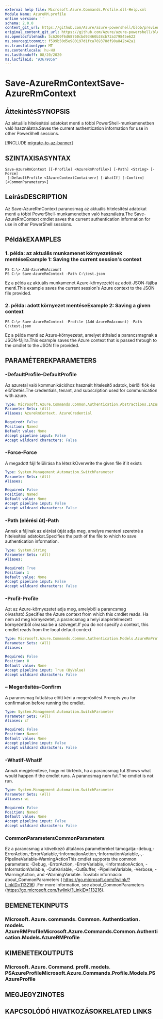 ```yaml
---
external help file: Microsoft.Azure.Commands.Profile.dll-Help.xml
Module Name: AzureRM.profile
online version: ''
schema: 2.0.0
content_git_url: https://github.com/Azure/azure-powershell/blob/preview/src/ResourceManager/Profile/Commands.Profile/help/Save-AzureRmContext.md
original_content_git_url: https://github.com/Azure/azure-powershell/blob/preview/src/ResourceManager/Profile/Commands.Profile/help/Save-AzureRmContext.md
ms.openlocfilehash: 5c6200f6d68760cbd93460b38cb72a379845e622
ms.sourcegitcommit: f599b50d5e980197d1fca769378df90a842b42a1
ms.translationtype: MT
ms.contentlocale: hu-HU
ms.lasthandoff: 08/20/2020
ms.locfileid: "93679056"
---
```

# <span data-ttu-id="00852-101">Save-AzureRmContext</span><span class="sxs-lookup"><span data-stu-id="00852-101">Save-AzureRmContext</span></span>

## <span data-ttu-id="00852-102">Áttekintés</span><span class="sxs-lookup"><span data-stu-id="00852-102">SYNOPSIS</span></span>
<span data-ttu-id="00852-103">Az aktuális hitelesítési adatokat menti a többi PowerShell-munkamenetben való használatra.</span><span class="sxs-lookup"><span data-stu-id="00852-103">Saves the current authentication information for use in other PowerShell sessions.</span></span>

[!INCLUDE [migrate-to-az-banner](../../includes/migrate-to-az-banner.md)]

## <span data-ttu-id="00852-104">SZINTAXISA</span><span class="sxs-lookup"><span data-stu-id="00852-104">SYNTAX</span></span>

```
Save-AzureRmContext [[-Profile] <AzureRmProfile>] [-Path] <String> [-Force]
 [-DefaultProfile <IAzureContextContainer>] [-WhatIf] [-Confirm] [<CommonParameters>]
```

## <span data-ttu-id="00852-105">Leírás</span><span class="sxs-lookup"><span data-stu-id="00852-105">DESCRIPTION</span></span>
<span data-ttu-id="00852-106">Az Save-AzureRmContext parancsmag az aktuális hitelesítési adatokat menti a többi PowerShell-munkamenetben való használatra.</span><span class="sxs-lookup"><span data-stu-id="00852-106">The Save-AzureRmContext cmdlet saves the current authentication information for use in other PowerShell sessions.</span></span>

## <span data-ttu-id="00852-107">Példák</span><span class="sxs-lookup"><span data-stu-id="00852-107">EXAMPLES</span></span>

### <span data-ttu-id="00852-108">1. példa: az aktuális munkamenet környezetének mentése</span><span class="sxs-lookup"><span data-stu-id="00852-108">Example 1: Saving the current session's context</span></span>
```
PS C:\> Add-AzureRmAccount
PS C:\> Save-AzureRmContext -Path C:\test.json
```

<span data-ttu-id="00852-109">Ez a példa az aktuális munkamenet Azure-környezetét az adott JSON-fájlba menti.</span><span class="sxs-lookup"><span data-stu-id="00852-109">This example saves the current session's Azure context to the JSON file provided.</span></span>

### <span data-ttu-id="00852-110">2. példa: adott környezet mentése</span><span class="sxs-lookup"><span data-stu-id="00852-110">Example 2: Saving a given context</span></span>
```
PS C:\> Save-AzureRmContext -Profile (Add-AzureRmAccount) -Path C:\test.json
```

<span data-ttu-id="00852-111">Ez a példa menti az Azure-környezetet, amelyet áthalad a parancsmagnak a JSON-fájlra.</span><span class="sxs-lookup"><span data-stu-id="00852-111">This example saves the Azure context that is passed through to the cmdlet to the JSON file provided.</span></span>

## <span data-ttu-id="00852-112">PARAMÉTEREK</span><span class="sxs-lookup"><span data-stu-id="00852-112">PARAMETERS</span></span>

### <span data-ttu-id="00852-113">-DefaultProfile</span><span class="sxs-lookup"><span data-stu-id="00852-113">-DefaultProfile</span></span>
<span data-ttu-id="00852-114">Az azuretal való kommunikációhoz használt hitelesítő adatok, bérlői fiók és előfizetés.</span><span class="sxs-lookup"><span data-stu-id="00852-114">The credentials, tenant, and subscription used for communication with azure.</span></span>

```yaml
Type: Microsoft.Azure.Commands.Common.Authentication.Abstractions.IAzureContextContainer
Parameter Sets: (All)
Aliases: AzureRmContext, AzureCredential

Required: False
Position: Named
Default value: None
Accept pipeline input: False
Accept wildcard characters: False
```

### <span data-ttu-id="00852-115">-Force</span><span class="sxs-lookup"><span data-stu-id="00852-115">-Force</span></span>
<span data-ttu-id="00852-116">A megadott fájl felülírása ha létezik</span><span class="sxs-lookup"><span data-stu-id="00852-116">Overwrite the given file if it exists</span></span>

```yaml
Type: System.Management.Automation.SwitchParameter
Parameter Sets: (All)
Aliases: 

Required: False
Position: Named
Default value: None
Accept pipeline input: False
Accept wildcard characters: False
```

### <span data-ttu-id="00852-117">-Path (elérési út)</span><span class="sxs-lookup"><span data-stu-id="00852-117">-Path</span></span>
<span data-ttu-id="00852-118">Annak a fájlnak az elérési útját adja meg, amelyre menteni szeretné a hitelesítési adatokat.</span><span class="sxs-lookup"><span data-stu-id="00852-118">Specifies the path of the file to which to save authentication information.</span></span>

```yaml
Type: System.String
Parameter Sets: (All)
Aliases: 

Required: True
Position: 1
Default value: None
Accept pipeline input: False
Accept wildcard characters: False
```

### <span data-ttu-id="00852-119">-Profil</span><span class="sxs-lookup"><span data-stu-id="00852-119">-Profile</span></span>
<span data-ttu-id="00852-120">Azt az Azure-környezetet adja meg, amelyből a parancsmag olvasható.</span><span class="sxs-lookup"><span data-stu-id="00852-120">Specifies the Azure context from which this cmdlet reads.</span></span>
<span data-ttu-id="00852-121">Ha nem ad meg környezetet, a parancsmag a helyi alapértelmezett környezetből olvassa be a szöveget.</span><span class="sxs-lookup"><span data-stu-id="00852-121">If you do not specify a context, this cmdlet reads from the local default context.</span></span>

```yaml
Type: Microsoft.Azure.Commands.Common.Authentication.Models.AzureRmProfile
Parameter Sets: (All)
Aliases: 

Required: False
Position: 0
Default value: None
Accept pipeline input: True (ByValue)
Accept wildcard characters: False
```

### <span data-ttu-id="00852-122">– Megerősítés</span><span class="sxs-lookup"><span data-stu-id="00852-122">-Confirm</span></span>
<span data-ttu-id="00852-123">A parancsmag futtatása előtt kéri a megerősítést.</span><span class="sxs-lookup"><span data-stu-id="00852-123">Prompts you for confirmation before running the cmdlet.</span></span>

```yaml
Type: System.Management.Automation.SwitchParameter
Parameter Sets: (All)
Aliases: cf

Required: False
Position: Named
Default value: None
Accept pipeline input: False
Accept wildcard characters: False
```

### <span data-ttu-id="00852-124">-WhatIf</span><span class="sxs-lookup"><span data-stu-id="00852-124">-WhatIf</span></span>
<span data-ttu-id="00852-125">Annak megjelenítése, hogy mi történik, ha a parancsmag fut.</span><span class="sxs-lookup"><span data-stu-id="00852-125">Shows what would happen if the cmdlet runs.</span></span>
<span data-ttu-id="00852-126">A parancsmag nem fut.</span><span class="sxs-lookup"><span data-stu-id="00852-126">The cmdlet is not run.</span></span>

```yaml
Type: System.Management.Automation.SwitchParameter
Parameter Sets: (All)
Aliases: wi

Required: False
Position: Named
Default value: None
Accept pipeline input: False
Accept wildcard characters: False
```

### <span data-ttu-id="00852-127">CommonParameters</span><span class="sxs-lookup"><span data-stu-id="00852-127">CommonParameters</span></span>
<span data-ttu-id="00852-128">Ez a parancsmag a következő általános paramétereket támogatja:-debug,-ErrorAction,-ErrorVariable,-InformationAction,-InformationVariable,-,-PipelineVariable-WarningAction</span><span class="sxs-lookup"><span data-stu-id="00852-128">This cmdlet supports the common parameters: -Debug, -ErrorAction, -ErrorVariable, -InformationAction, -InformationVariable, -OutVariable, -OutBuffer, -PipelineVariable, -Verbose, -WarningAction, and -WarningVariable.</span></span> <span data-ttu-id="00852-129">További információ: about_CommonParameters ( https://go.microsoft.com/fwlink/?LinkID=113216) .</span><span class="sxs-lookup"><span data-stu-id="00852-129">For more information, see about_CommonParameters (https://go.microsoft.com/fwlink/?LinkID=113216).</span></span>

## <span data-ttu-id="00852-130">BEMENETEK</span><span class="sxs-lookup"><span data-stu-id="00852-130">INPUTS</span></span>

### <span data-ttu-id="00852-131">Microsoft. Azure. commands. Common. Authentication. models. AzureRMProfile</span><span class="sxs-lookup"><span data-stu-id="00852-131">Microsoft.Azure.Commands.Common.Authentication.Models.AzureRMProfile</span></span>

## <span data-ttu-id="00852-132">KIMENETEK</span><span class="sxs-lookup"><span data-stu-id="00852-132">OUTPUTS</span></span>

### <span data-ttu-id="00852-133">Microsoft. Azure. Command. profil. models. PSAzureProfile</span><span class="sxs-lookup"><span data-stu-id="00852-133">Microsoft.Azure.Commands.Profile.Models.PSAzureProfile</span></span>

## <span data-ttu-id="00852-134">MEGJEGYZI</span><span class="sxs-lookup"><span data-stu-id="00852-134">NOTES</span></span>

## <span data-ttu-id="00852-135">KAPCSOLÓDÓ HIVATKOZÁSOK</span><span class="sxs-lookup"><span data-stu-id="00852-135">RELATED LINKS</span></span>

